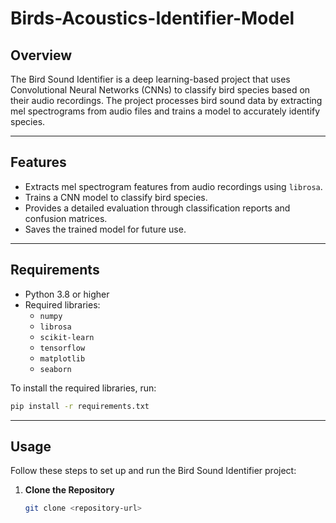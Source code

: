 # Birds-Acoustics-Identifier-Model

## **Overview**
The Bird Sound Identifier is a deep learning-based project that uses Convolutional Neural Networks (CNNs) to classify bird species based on their audio recordings. The project processes bird sound data by extracting mel spectrograms from audio files and trains a model to accurately identify species.

---

## **Features**
- Extracts mel spectrogram features from audio recordings using `librosa`.
- Trains a CNN model to classify bird species.
- Provides a detailed evaluation through classification reports and confusion matrices.
- Saves the trained model for future use.

---

## **Requirements**
- Python 3.8 or higher
- Required libraries:
  - `numpy`
  - `librosa`
  - `scikit-learn`
  - `tensorflow`
  - `matplotlib`
  - `seaborn`

To install the required libraries, run:

```bash
pip install -r requirements.txt
```
---

## **Usage**
Follow these steps to set up and run the Bird Sound Identifier project:

1. **Clone the Repository**
   ```bash
   git clone <repository-url>

